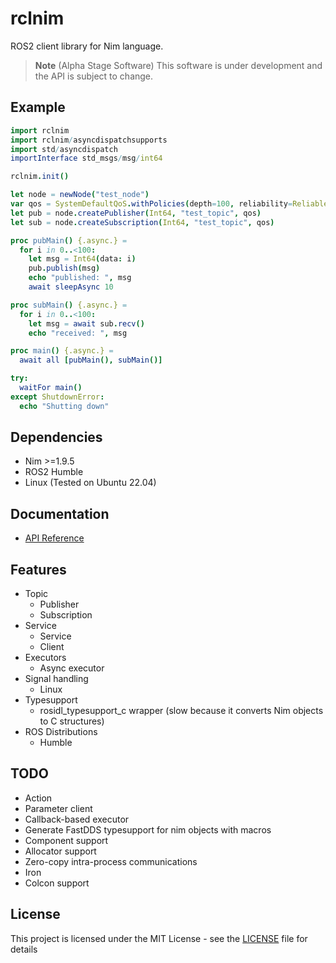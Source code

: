 # rclnim

ROS2 client library for Nim language.
> **Note** (Alpha Stage Software) This software is under development and the API is subject to change.

## Example

```nim
import rclnim
import rclnim/asyncdispatchsupports
import std/asyncdispatch
importInterface std_msgs/msg/int64

rclnim.init()

let node = newNode("test_node")
var qos = SystemDefaultQoS.withPolicies(depth=100, reliability=Reliable)
let pub = node.createPublisher(Int64, "test_topic", qos)
let sub = node.createSubscription(Int64, "test_topic", qos)

proc pubMain() {.async.} =
  for i in 0..<100:
    let msg = Int64(data: i)
    pub.publish(msg)
    echo "published: ", msg
    await sleepAsync 10

proc subMain() {.async.} =
  for i in 0..<100:
    let msg = await sub.recv()
    echo "received: ", msg

proc main() {.async.} =
  await all [pubMain(), subMain()]

try:
  waitFor main()
except ShutdownError:
  echo "Shutting down"

```

## Dependencies

* Nim >=1.9.5
* ROS2 Humble
* Linux (Tested on Ubuntu 22.04)
## Documentation
* [API Reference](https://pylgos.github.io/rclnim/)

## Features

- Topic
  - Publisher
  - Subscription
- Service
  - Service
  - Client
- Executors
  - Async executor
- Signal handling
  - Linux
- Typesupport
  - rosidl_typesupport_c wrapper (slow because it converts  Nim objects to C structures)
- ROS Distributions
  - Humble

## TODO
- Action
- Parameter client
- Callback-based executor
- Generate FastDDS typesupport for nim objects with macros
- Component support
- Allocator support
- Zero-copy intra-process communications
- Iron
- Colcon support

## License

This project is licensed under the MIT License - see the [LICENSE](./LICENSE) file for details
